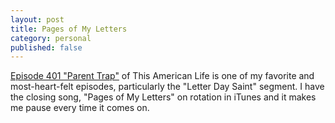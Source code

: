 ```yaml
---
layout: post
title: Pages of My Letters
category: personal
published: false
---
```


[Episode 401 "Parent Trap"][pt] of This American Life is one of my favorite and most-heart-felt episodes, particularly the "Letter Day Saint" segment. I have the closing song, "Pages of My Letters" on rotation in iTunes and it makes me pause every time it comes on.

[pt]: http://www.thisamericanlife.org/radio-archives/episode/401/parent-trap
